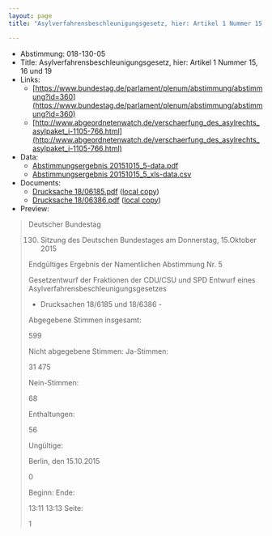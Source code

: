 ```yaml
---
layout: page
title: "Asylverfahrensbeschleunigungsgesetz, hier: Artikel 1 Nummer 15, 16 und 19"

---
```


* Abstimmung: 018-130-05
* Title: Asylverfahrensbeschleunigungsgesetz, hier: Artikel 1 Nummer 15, 16 und 19
* Links: 
    * [https://www.bundestag.de/parlament/plenum/abstimmung/abstimmung?id=360](https://www.bundestag.de/parlament/plenum/abstimmung/abstimmung?id=360)
    * [http://www.abgeordnetenwatch.de/verschaerfung_des_asylrechts_asylpaket_i-1105-766.html](http://www.abgeordnetenwatch.de/verschaerfung_des_asylrechts_asylpaket_i-1105-766.html)
* Data: 
    * [Abstimmungsergebnis 20151015_5-data.pdf](/res/abstimmungsliste/20151015_5-data.pdf)
    * [Abstimmungsergebnis 20151015_5_xls-data.csv](/res/abstimmungsliste/analyses/20151015_5_xls-data.csv)
* Documents: 
    * [Drucksache 18/06185.pdf](http://dip21.bundestag.de/dip21/btd/18/061/1806185.pdf) ([local copy](/res/abstimmungsdaten/018-130-05/1806185.pdf))
    * [Drucksache 18/06386.pdf](http://dip21.bundestag.de/dip21/btd/18/063/1806386.pdf) ([local copy](/res/abstimmungsdaten/018-130-05/1806386.pdf))
* Preview: 
> Deutscher Bundestag
> 
> 130. Sitzung des Deutschen Bundestages
> am Donnerstag, 15.Oktober 2015
> 
> Endgültiges Ergebnis der Namentlichen Abstimmung Nr. 5
> 
> Gesetzentwurf der Fraktionen der CDU/CSU und SPD
> Entwurf eines Asylverfahrensbeschleunigungsgesetzes
> - Drucksachen 18/6185 und 18/6386 -
> 
> Abgegebene Stimmen insgesamt:
> 
> 599
> 
> Nicht abgegebene Stimmen:
> Ja-Stimmen:
> 
> 31
> 475
> 
> Nein-Stimmen:
> 
> 68
> 
> Enthaltungen:
> 
> 56
> 
> Ungültige:
> 
> Berlin, den 15.10.2015
> 
> 0
> 
> Beginn:
> Ende:
> 
> 13:11
> 13:13
> Seite:
> 
> 1
> 
> 
